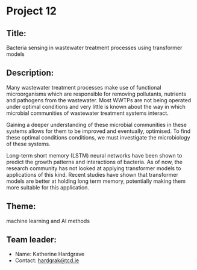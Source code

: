 # Project 12

## Title:

Bacteria sensing in wastewater treatment processes using transformer models

## Description:

Many wastewater treatment processes make use of functional
microorganisms which are responsible for removing pollutants,
nutrients and pathogens from the wastewater. Most WWTPs are not being
operated under optimal conditions and very little is known about the
way in which microbial communities of wastewater treatment systems
interact.
 
Gaining a deeper understanding of these microbial communities in
these systems allows for them to be improved and eventually,
optimised. To find these optimal conditions conditions, we must
investigate the microbiology of these systems.
 
Long-term short memory (LSTM) neural networks have been shown to
predict the growth patterns and interactions of bacteria. As of now,
the research community has not looked at applying transformer models
to applications of this kind. Recent studies have shown that
transformer models are better at holding long term memory,
potentially making them more suitable for this application.

## Theme:

machine learning and AI methods

## Team leader:

 * Name: Katherine Hardgrave
 * Contact: hardgrak@tcd.ie
